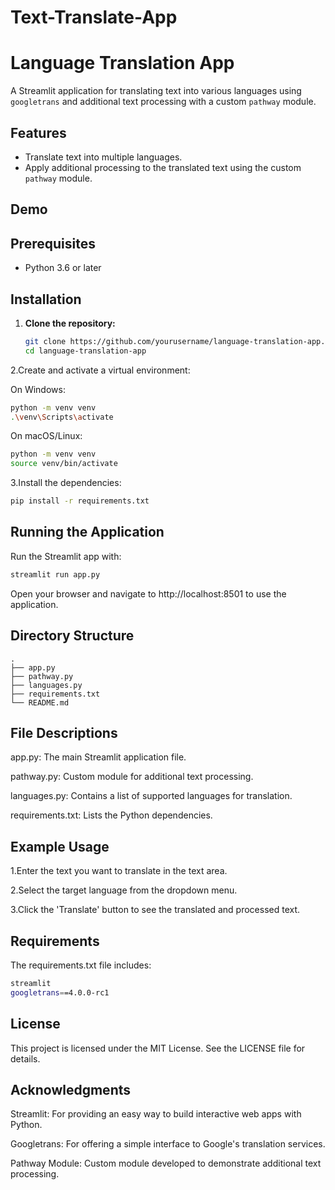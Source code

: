 ﻿# Text-Translate-App
# Language Translation App

A Streamlit application for translating text into various languages using `googletrans` and additional text processing with a custom `pathway` module.

## Features

- Translate text into multiple languages.
- Apply additional processing to the translated text using the custom `pathway` module.

 ## Demo
 

## Prerequisites

- Python 3.6 or later

## Installation

1. **Clone the repository:**

   ```bash
   git clone https://github.com/yourusername/language-translation-app.git
   cd language-translation-app

2.Create and activate a virtual environment:

On Windows:
```bash
python -m venv venv
.\venv\Scripts\activate
```
On macOS/Linux:
```bash
python -m venv venv
source venv/bin/activate
```
3.Install the dependencies:
```bash
pip install -r requirements.txt
```
## Running the Application
Run the Streamlit app with:
```bash
streamlit run app.py
```
Open your browser and navigate to http://localhost:8501 to use the application.

## Directory Structure
```code
.
├── app.py
├── pathway.py
├── languages.py
├── requirements.txt
└── README.md
```
## File Descriptions
app.py: The main Streamlit application file.

pathway.py: Custom module for additional text processing.

languages.py: Contains a list of supported languages for translation.

requirements.txt: Lists the Python dependencies.

## Example Usage
1.Enter the text you want to translate in the text area.

2.Select the target language from the dropdown menu.

3.Click the 'Translate' button to see the translated and processed text.

## Requirements
The requirements.txt file includes:
```bash
streamlit
googletrans==4.0.0-rc1
```

## License
This project is licensed under the MIT License. See the LICENSE file for details.

## Acknowledgments
Streamlit: For providing an easy way to build interactive web apps with Python.

Googletrans: For offering a simple interface to Google's translation services.

Pathway Module: Custom module developed to demonstrate additional text processing.




